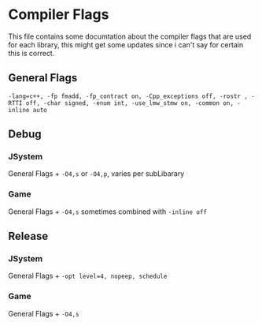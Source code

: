 # Compiler Flags
This file contains some documtation about the compiler flags that are used for each library, this might get some updates since i can't say for certain this is correct.
## General Flags
`-lang=c++, -fp fmadd, -fp_contract on, -Cpp_exceptions off, -rostr , -RTTI off, -char signed, -enum int, -use_lmw_stmw on, -common on, -inline auto`

## Debug
### JSystem
General Flags + `-O4,s` or `-O4,p`, varies per subLibarary
### Game
General Flags + `-O4,s` sometimes combined with `-inline off`

## Release
### JSystem
General Flags + `-opt level=4, nopeep, schedule`
### Game
General Flags + `-O4,s`